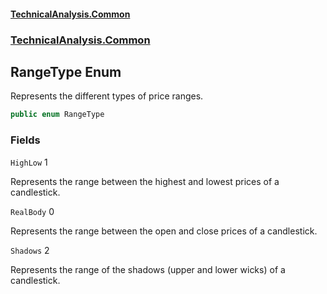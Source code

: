 #### [TechnicalAnalysis.Common](Atypical.TechnicalAnalysis.Common.md 'Atypical.TechnicalAnalysis.Common')
### [TechnicalAnalysis.Common](Atypical.TechnicalAnalysis.Common.md#TechnicalAnalysis.Common 'TechnicalAnalysis.Common')

## RangeType Enum

Represents the different types of price ranges.

```csharp
public enum RangeType
```
### Fields

<a name='TechnicalAnalysis.Common.RangeType.HighLow'></a>

`HighLow` 1

Represents the range between the highest and lowest prices of a candlestick.

<a name='TechnicalAnalysis.Common.RangeType.RealBody'></a>

`RealBody` 0

Represents the range between the open and close prices of a candlestick.

<a name='TechnicalAnalysis.Common.RangeType.Shadows'></a>

`Shadows` 2

Represents the range of the shadows (upper and lower wicks) of a candlestick.